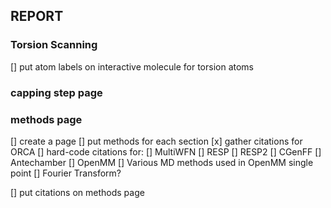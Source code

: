 ## REPORT


### Torsion Scanning
[] put atom labels on interactive molecule for torsion atoms

### capping step page

### methods page
[] create a page
[] put methods for each section 
[x] gather citations for ORCA
[] hard-code citations for:
    [] MultiWFN
    [] RESP
    [] RESP2
    [] CGenFF
    [] Antechamber
    [] OpenMM
    [] Various MD methods used in OpenMM single point
    [] Fourier Transform?


[] put citations on methods page
